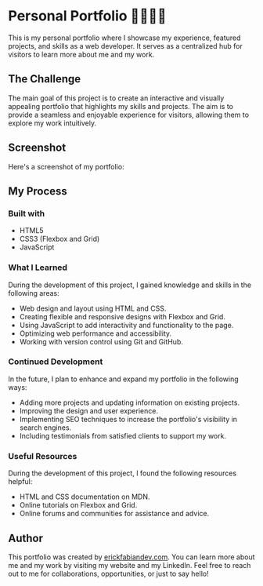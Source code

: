 # Personal Portfolio 👨🏾‍💻🚀
This is my personal portfolio where I showcase my experience, featured projects, and skills as a web developer. It serves as a centralized hub for visitors to learn more about me and my work.

## The Challenge
The main goal of this project is to create an interactive and visually appealing portfolio that highlights my skills and projects. The aim is to provide a seamless and enjoyable experience for visitors, allowing them to explore my work intuitively.

## Screenshot
Here's a screenshot of my portfolio:



## My Process
### Built with
* HTML5
* CSS3 (Flexbox and Grid)
* JavaScript

### What I Learned
During the development of this project, I gained knowledge and skills in the following areas:

* Web design and layout using HTML and CSS.
* Creating flexible and responsive designs with Flexbox and Grid.
* Using JavaScript to add interactivity and functionality to the page.
* Optimizing web performance and accessibility.
* Working with version control using Git and GitHub.

### Continued Development
In the future, I plan to enhance and expand my portfolio in the following ways:

* Adding more projects and updating information on existing projects.
* Improving the design and user experience.
* Implementing SEO techniques to increase the portfolio's visibility in search engines.
* Including testimonials from satisfied clients to support my work.

### Useful Resources
During the development of this project, I found the following resources helpful:

* HTML and CSS documentation on MDN.
* Online tutorials on Flexbox and Grid.
* Online forums and communities for assistance and advice.

## Author
This portfolio was created by [erickfabiandev.com](http://erickfabiandev.com). You can learn more about me and my work by visiting my website and my LinkedIn. Feel free to reach out to me for collaborations, opportunities, or just to say hello!

